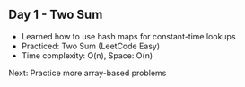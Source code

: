 ## Day 1 - Two Sum

- Learned how to use hash maps for constant-time lookups
- Practiced: Two Sum (LeetCode Easy)
- Time complexity: O(n), Space: O(n)

Next: Practice more array-based problems
